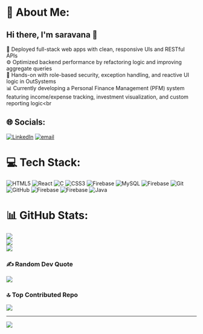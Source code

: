 
# 💫 About Me:
## Hi there, I'm saravana  👋

🚀 Deployed full-stack web apps with clean, responsive UIs and RESTful APIs <br>
⚙️ Optimized backend performance by refactoring logic and improving aggregate queries <br>
🔐 Hands-on with role-based security, exception handling, and reactive UI logic in OutSystems <br>
📊 Currently developing a Personal Finance Management (PFM) system featuring income/expense tracking, investment visualization, and custom reporting logic<br


## 🌐 Socials:
[![LinkedIn](https://img.shields.io/badge/LinkedIn-%230077B5.svg?logo=linkedin&logoColor=white)](https://linkedin.com/in/https://www.linkedin.com/in/saravana-perumal-software-developer/) [![email](https://img.shields.io/badge/Email-D14836?logo=gmail&logoColor=white)](mailto:saravana.s.perumal@gmail.com) 

# 💻 Tech Stack:
![HTML5](https://img.shields.io/badge/html5-%23E34F26.svg?style=for-the-badge&logo=html5&logoColor=white) ![React](https://img.shields.io/badge/react-%2320232a.svg?style=for-the-badge&logo=react&logoColor=%2361DAFB) ![C](https://img.shields.io/badge/c-%2300599C.svg?style=for-the-badge&logo=c&logoColor=white) ![CSS3](https://img.shields.io/badge/css3-%231572B6.svg?style=for-the-badge&logo=css3&logoColor=white) ![Firebase](https://img.shields.io/badge/firebase-%23039BE5.svg?style=for-the-badge&logo=firebase) ![MySQL](https://img.shields.io/badge/mysql-4479A1.svg?style=for-the-badge&logo=mysql&logoColor=white) ![Firebase](https://img.shields.io/badge/firebase-a08021?style=for-the-badge&logo=firebase&logoColor=ffcd34) ![Git](https://img.shields.io/badge/git-%23F05033.svg?style=for-the-badge&logo=git&logoColor=white) ![GitHub](https://img.shields.io/badge/github-%23121011.svg?style=for-the-badge&logo=github&logoColor=white) ![Firebase](https://img.shields.io/badge/firebase-a08021?style=for-the-badge&logo=firebase&logoColor=ffcd34) ![Firebase](https://img.shields.io/badge/firebase-%23039BE5.svg?style=for-the-badge&logo=firebase) ![Java](https://img.shields.io/badge/java-%23ED8B00.svg?style=for-the-badge&logo=openjdk&logoColor=white)
# 📊 GitHub Stats:
![](https://github-readme-stats.vercel.app/api?username=saravana7927&theme=dark&hide_border=false&include_all_commits=true&count_private=false)<br/>
![](https://nirzak-streak-stats.vercel.app/?user=saravana7927&theme=dark&hide_border=false)<br/>
![](https://github-readme-stats.vercel.app/api/top-langs/?username=saravana7927&theme=dark&hide_border=false&include_all_commits=true&count_private=false&layout=compact)

### ✍️ Random Dev Quote
![](https://quotes-github-readme.vercel.app/api?type=horizontal&theme=radical)

### 🔝 Top Contributed Repo
![](https://github-contributor-stats.vercel.app/api?username=saravana7927&limit=5&theme=vue-dark&combine_all_yearly_contributions=true)

---
[![](https://visitcount.itsvg.in/api?id=saravana7927&icon=5&color=0)](https://visitcount.itsvg.in)

<!-- -->
